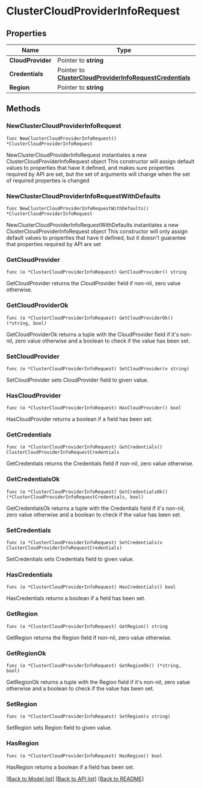 # ClusterCloudProviderInfoRequest

## Properties

Name | Type | Description | Notes
------------ | ------------- | ------------- | -------------
**CloudProvider** | Pointer to **string** |  | [optional] 
**Credentials** | Pointer to [**ClusterCloudProviderInfoRequestCredentials**](ClusterCloudProviderInfoRequestCredentials.md) |  | [optional] 
**Region** | Pointer to **string** |  | [optional] 

## Methods

### NewClusterCloudProviderInfoRequest

`func NewClusterCloudProviderInfoRequest() *ClusterCloudProviderInfoRequest`

NewClusterCloudProviderInfoRequest instantiates a new ClusterCloudProviderInfoRequest object
This constructor will assign default values to properties that have it defined,
and makes sure properties required by API are set, but the set of arguments
will change when the set of required properties is changed

### NewClusterCloudProviderInfoRequestWithDefaults

`func NewClusterCloudProviderInfoRequestWithDefaults() *ClusterCloudProviderInfoRequest`

NewClusterCloudProviderInfoRequestWithDefaults instantiates a new ClusterCloudProviderInfoRequest object
This constructor will only assign default values to properties that have it defined,
but it doesn't guarantee that properties required by API are set

### GetCloudProvider

`func (o *ClusterCloudProviderInfoRequest) GetCloudProvider() string`

GetCloudProvider returns the CloudProvider field if non-nil, zero value otherwise.

### GetCloudProviderOk

`func (o *ClusterCloudProviderInfoRequest) GetCloudProviderOk() (*string, bool)`

GetCloudProviderOk returns a tuple with the CloudProvider field if it's non-nil, zero value otherwise
and a boolean to check if the value has been set.

### SetCloudProvider

`func (o *ClusterCloudProviderInfoRequest) SetCloudProvider(v string)`

SetCloudProvider sets CloudProvider field to given value.

### HasCloudProvider

`func (o *ClusterCloudProviderInfoRequest) HasCloudProvider() bool`

HasCloudProvider returns a boolean if a field has been set.

### GetCredentials

`func (o *ClusterCloudProviderInfoRequest) GetCredentials() ClusterCloudProviderInfoRequestCredentials`

GetCredentials returns the Credentials field if non-nil, zero value otherwise.

### GetCredentialsOk

`func (o *ClusterCloudProviderInfoRequest) GetCredentialsOk() (*ClusterCloudProviderInfoRequestCredentials, bool)`

GetCredentialsOk returns a tuple with the Credentials field if it's non-nil, zero value otherwise
and a boolean to check if the value has been set.

### SetCredentials

`func (o *ClusterCloudProviderInfoRequest) SetCredentials(v ClusterCloudProviderInfoRequestCredentials)`

SetCredentials sets Credentials field to given value.

### HasCredentials

`func (o *ClusterCloudProviderInfoRequest) HasCredentials() bool`

HasCredentials returns a boolean if a field has been set.

### GetRegion

`func (o *ClusterCloudProviderInfoRequest) GetRegion() string`

GetRegion returns the Region field if non-nil, zero value otherwise.

### GetRegionOk

`func (o *ClusterCloudProviderInfoRequest) GetRegionOk() (*string, bool)`

GetRegionOk returns a tuple with the Region field if it's non-nil, zero value otherwise
and a boolean to check if the value has been set.

### SetRegion

`func (o *ClusterCloudProviderInfoRequest) SetRegion(v string)`

SetRegion sets Region field to given value.

### HasRegion

`func (o *ClusterCloudProviderInfoRequest) HasRegion() bool`

HasRegion returns a boolean if a field has been set.


[[Back to Model list]](../README.md#documentation-for-models) [[Back to API list]](../README.md#documentation-for-api-endpoints) [[Back to README]](../README.md)


